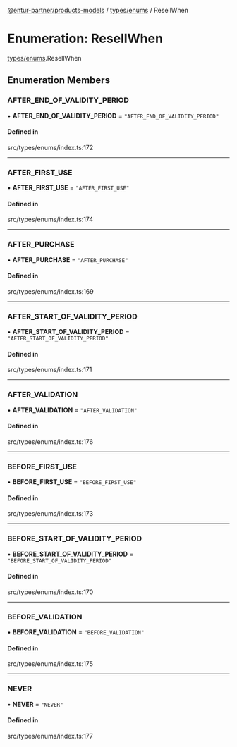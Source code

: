 [@entur-partner/products-models](../README.md) / [types/enums](../modules/types_enums.md) / ResellWhen

# Enumeration: ResellWhen

[types/enums](../modules/types_enums.md).ResellWhen

## Enumeration Members

### AFTER\_END\_OF\_VALIDITY\_PERIOD

• **AFTER\_END\_OF\_VALIDITY\_PERIOD** = ``"AFTER_END_OF_VALIDITY_PERIOD"``

#### Defined in

src/types/enums/index.ts:172

___

### AFTER\_FIRST\_USE

• **AFTER\_FIRST\_USE** = ``"AFTER_FIRST_USE"``

#### Defined in

src/types/enums/index.ts:174

___

### AFTER\_PURCHASE

• **AFTER\_PURCHASE** = ``"AFTER_PURCHASE"``

#### Defined in

src/types/enums/index.ts:169

___

### AFTER\_START\_OF\_VALIDITY\_PERIOD

• **AFTER\_START\_OF\_VALIDITY\_PERIOD** = ``"AFTER_START_OF_VALIDITY_PERIOD"``

#### Defined in

src/types/enums/index.ts:171

___

### AFTER\_VALIDATION

• **AFTER\_VALIDATION** = ``"AFTER_VALIDATION"``

#### Defined in

src/types/enums/index.ts:176

___

### BEFORE\_FIRST\_USE

• **BEFORE\_FIRST\_USE** = ``"BEFORE_FIRST_USE"``

#### Defined in

src/types/enums/index.ts:173

___

### BEFORE\_START\_OF\_VALIDITY\_PERIOD

• **BEFORE\_START\_OF\_VALIDITY\_PERIOD** = ``"BEFORE_START_OF_VALIDITY_PERIOD"``

#### Defined in

src/types/enums/index.ts:170

___

### BEFORE\_VALIDATION

• **BEFORE\_VALIDATION** = ``"BEFORE_VALIDATION"``

#### Defined in

src/types/enums/index.ts:175

___

### NEVER

• **NEVER** = ``"NEVER"``

#### Defined in

src/types/enums/index.ts:177
